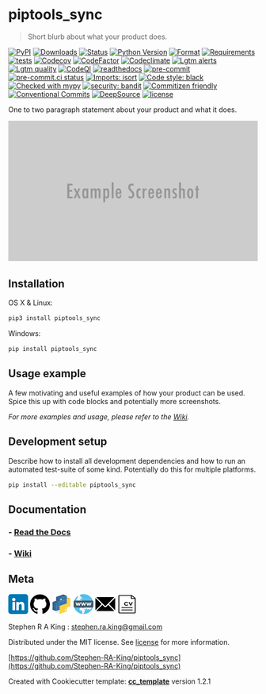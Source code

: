 # piptools_sync

> Short blurb about what your product does.

[![PyPI][pypi-image]][pypi-url]
[![Downloads][downloads-image]][downloads-url]
[![Status][status-image]][pypi-url]
[![Python Version][python-version-image]][pypi-url]
[![Format][format-image]][pypi-url]
[![Requirements][requirements-status-image]][requirements-status-url]
[![tests][tests-image]][tests-url]
[![Codecov][codecov-image]][codecov-url]
[![CodeFactor][codefactor-image]][codefactor-url]
[![Codeclimate][codeclimate-image]][codeclimate-url]
[![Lgtm alerts][lgtm-alerts-image]][lgtm-alerts-url]
[![Lgtm quality][lgtm-quality-image]][lgtm-quality-url]
[![CodeQl][codeql-image]][codeql-url]
[![readthedocs][readthedocs-image]][readthedocs-url]
[![pre-commit][pre-commit-image]][pre-commit-url]
[![pre-commit.ci status][pre-commit.ci-image]][pre-commit.ci-url]
[![Imports: isort][isort-image]][isort-url]
[![Code style: black][black-image]][black-url]
[![Checked with mypy][mypy-image]][mypy-url]
[![security: bandit][bandit-image]][bandit-url]
[![Commitizen friendly][commitizen-image]][commitizen-url]
[![Conventional Commits][conventional-commits-image]][conventional-commits-url]
[![DeepSource][deepsource-image]][deepsource-url]
[![license][license-image]][license-url]

One to two paragraph statement about your product and what it does.

![](assets/header.png)

## Installation

OS X & Linux:

```sh
pip3 install piptools_sync
```

Windows:

```sh
pip install piptools_sync
```

## Usage example

A few motivating and useful examples of how your product can be used. Spice this up with code blocks and potentially more screenshots.

_For more examples and usage, please refer to the [Wiki][wiki]._

## Development setup

Describe how to install all development dependencies and how to run an automated test-suite of some kind. Potentially do this for multiple platforms.

```sh
pip install --editable piptools_sync
```

## Documentation

### - [**Read the Docs**](https://piptools_sync.readthedocs.io/en/latest/)

### - [**Wiki**](https://github.com/Stephen-RA-King/piptools_sync/wiki)

## Meta

[![](assets/linkedin.png)](https://linkedin.com/in/stephen-k-3a4644210)
[![](assets/github.png)](https://github.com/Stephen-RA-King)
[![](assets/pypi.png)](https://pypi.org/project/piptools_sync/)
[![](assets/www.png)](https://www.justpython.tech)
[![](assets/email.png)](mailto:stephen.ra.king@gmail.com)
[![](assets/cv.png)](https://www.justpython.tech/cv)

Stephen R A King : stephen.ra.king@gmail.com

Distributed under the MIT license. See [license](license-url) for more information.

[https://github.com/Stephen-RA-King/piptools_sync](https://github.com/Stephen-RA-King/piptools_sync)

Created with Cookiecutter template: [**cc_template**][cc_template-url] version 1.2.1

<!-- Markdown link & img dfn's -->

[bandit-image]: https://img.shields.io/badge/security-bandit-yellow.svg
[bandit-url]: https://github.com/PyCQA/bandit
[black-image]: https://img.shields.io/badge/code%20style-black-000000.svg
[black-url]: https://github.com/psf/black
[cc_template-url]: https://github.com/Stephen-RA-King/cc_template
[codeclimate-image]: https://api.codeclimate.com/v1/badges/7fc352185512a1dab75d/maintainability
[codeclimate-url]: https://codeclimate.com/github/Stephen-RA-King/piptools_sync/maintainability
[codecov-image]: https://codecov.io/gh/Stephen-RA-King/piptools_sync/branch/main/graph/badge.svg
[codecov-url]: https://app.codecov.io/gh/Stephen-RA-King/piptools_sync
[codefactor-image]: https://www.codefactor.io/repository/github/Stephen-RA-King/piptools_sync/badge
[codefactor-url]: https://www.codefactor.io/repository/github/Stephen-RA-King/piptools_sync
[codeql-image]: https://github.com/Stephen-RA-King/piptools_sync/actions/workflows/codeql-analysis.yml/badge.svg
[codeql-url]: https://github.com/Stephen-RA-King/piptools_sync/actions/workflows/codeql-analysis.yml
[commitizen-image]: https://img.shields.io/badge/commitizen-friendly-brightgreen.svg
[commitizen-url]: http://commitizen.github.io/cz-cli/
[conventional-commits-image]: https://img.shields.io/badge/Conventional%20Commits-1.0.0-yellow.svg?style=flat-square
[conventional-commits-url]: https://conventionalcommits.org
[deepsource-image]: https://static.deepsource.io/deepsource-badge-light-mini.svg
[deepsource-url]: https://deepsource.io/gh/Stephen-RA-King/piptools_sync/?ref=repository-badge
[downloads-image]: https://static.pepy.tech/personalized-badge/piptools_sync?period=total&units=international_system&left_color=black&right_color=orange&left_text=Downloads
[downloads-url]: https://pepy.tech/project/piptools_sync
[format-image]: https://img.shields.io/pypi/format/piptools_sync
[isort-image]: https://img.shields.io/badge/%20imports-isort-%231674b1?style=flat&labelColor=ef8336
[isort-url]: https://github.com/pycqa/isort/
[lgtm-alerts-image]: https://img.shields.io/lgtm/alerts/g/Stephen-RA-King/piptools_sync.svg?logo=lgtm&logoWidth=18
[lgtm-alerts-url]: https://lgtm.com/projects/g/Stephen-RA-King/piptools_sync/alerts/
[lgtm-quality-image]: https://img.shields.io/lgtm/grade/python/g/Stephen-RA-King/piptools_sync.svg?logo=lgtm&logoWidth=18
[lgtm-quality-url]: https://lgtm.com/projects/g/Stephen-RA-King/piptools_sync/context:python
[license-image]: https://img.shields.io/pypi/l/piptools_sync
[license-url]: https://github.com/Stephen-RA-King/piptools_sync/blob/main/license
[mypy-image]: http://www.mypy-lang.org/static/mypy_badge.svg
[mypy-url]: http://mypy-lang.org/
[pre-commit-image]: https://img.shields.io/badge/pre--commit-enabled-brightgreen?logo=pre-commit&logoColor=white
[pre-commit-url]: https://github.com/pre-commit/pre-commit
[pre-commit.ci-image]: https://results.pre-commit.ci/badge/github/Stephen-RA-King/gitwatch/main.svg
[pre-commit.ci-url]: https://results.pre-commit.ci/latest/github/Stephen-RA-King/gitwatch/main
[pypi-url]: https://pypi.org/project/piptools_sync/
[pypi-image]: https://img.shields.io/pypi/v/piptools_sync.svg
[python-version-image]: https://img.shields.io/pypi/pyversions/piptools_sync
[readthedocs-image]: https://readthedocs.org/projects/piptools_sync/badge/?version=latest
[readthedocs-url]: https://piptools_sync.readthedocs.io/en/latest/?badge=latest
[requirements-status-image]: https://requires.io/github/Stephen-RA-King/piptools_sync/requirements.svg?branch=main
[requirements-status-url]: https://requires.io/github/Stephen-RA-King/piptools_sync/requirements/?branch=main
[status-image]: https://img.shields.io/pypi/status/piptools_sync.svg
[tests-image]: https://github.com/Stephen-RA-King/piptools_sync/actions/workflows/tests.yml/badge.svg
[tests-url]: https://github.com/Stephen-RA-King/piptools_sync/actions/workflows/tests.yml
[wiki]: https://github.com/Stephen-RA-King/piptools_sync/wiki
